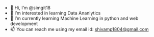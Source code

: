 - 👋 Hi, I’m @simgit18
- 👀 I’m interested in learning Data Ananlytics
- 🌱 I’m currently learning Machine Learning in python and web development
- 📫 You can reach me using my email id: shivamp1804@gmail.com

<!---
simgit18/simgit18 is a ✨ special ✨ repository because its `README.md` (this file) appears on your GitHub profile.
You can click the Preview link to take a look at your changes.
--->

